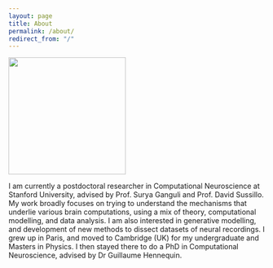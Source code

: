 ```yaml
---
layout: page
title: About
permalink: /about/
redirect_from: "/"
---
```


<img align="center" src="../assets/marine_pic.jpg" width="230">



I am currently a postdoctoral researcher in Computational Neuroscience at Stanford University, advised by Prof. Surya Ganguli and Prof. David Sussillo. My work broadly focuses on trying to understand the mechanisms that underlie various brain computations, using a mix of theory, computational modelling, and data analysis. I am also interested in generative modelling, and development of new methods to dissect datasets of neural recordings.
I grew up in Paris, and moved to Cambridge (UK) for my undergraduate and Masters in Physics. I then stayed there to do a PhD in Computational Neuroscience, advised by Dr Guillaume Hennequin. 
<!-- research fellow in Molecular Modelling and Probabilistic Machine Learning at the [University of Cambridge](https://www.cbl-cambridge.org/people/ja666). My interests span generative models applied to molecular modelling, probabilistic modelling, approximate inference and information theory. My PhD research focused on scalable probabilistic reasoning with neural network models. I graduated from the University of Zaragoza in 2018 with an honorary distinction ("premio extraordinario") in Telecommunications Engineering (EE/CS). I was awarded an MPhil in Machine Learning with distinction by the University of Cambridge in 2019. I also do freelance engineering consulting and am a co-founder of [arisetech.es](http://arisetech.es). Bellow are links to some of my recent work, where <sup>\*</sup> denotes equal contribution. -->